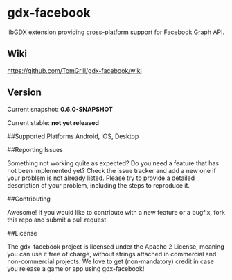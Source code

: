 # gdx-facebook
libGDX extension providing cross-platform support for Facebook Graph API.

## Wiki
https://github.com/TomGrill/gdx-facebook/wiki

## Version
Current snapshot: **0.6.0-SNAPSHOT**

Current stable: **not yet released**

##Supported Platforms
Android, iOS, Desktop

##Reporting Issues

Something not working quite as expected? Do you need a feature that has not been implemented yet? Check the issue tracker and add a new one if your problem is not already listed. Please try to provide a detailed description of your problem, including the steps to reproduce it.

##Contributing

Awesome! If you would like to contribute with a new feature or a bugfix, fork this repo and submit a pull request.

##License

The gdx-facebook project is licensed under the Apache 2 License, meaning you can use it free of charge, without strings attached in commercial and non-commercial projects. We love to get (non-mandatory) credit in case you release a game or app using gdx-facebook!
